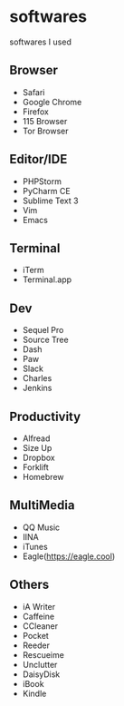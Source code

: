 # softwares
softwares I used

## Browser
- Safari
- Google Chrome
- Firefox
- 115 Browser
- Tor Browser

## Editor/IDE
- PHPStorm
- PyCharm CE
- Sublime Text 3
- Vim
- Emacs

## Terminal
- iTerm
- Terminal.app

## Dev
- Sequel Pro
- Source Tree
- Dash
- Paw
- Slack
- Charles
- Jenkins

## Productivity
- Alfread
- Size Up
- Dropbox
- Forklift
- Homebrew

## MultiMedia
- QQ Music
- IINA
- iTunes
- Eagle(https://eagle.cool)

## Others
- iA Writer
- Caffeine
- CCleaner
- Pocket
- Reeder
- Rescueime
- Unclutter
- DaisyDisk
- iBook
- Kindle

